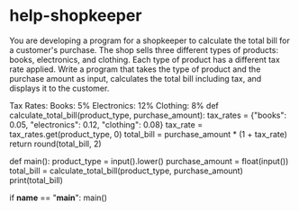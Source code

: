 # help-shopkeeper
You are developing a program for a shopkeeper to calculate the total bill for a customer's purchase. The shop sells three different types of products: books, electronics, and clothing. Each type of product has a different tax rate applied. Write a program that takes the type of product and the purchase amount as input, calculates the total bill including tax, and displays it to the customer.

Tax Rates: Books: 5% Electronics: 12% Clothing: 8%
def calculate_total_bill(product_type, purchase_amount):
    tax_rates = {"books": 0.05, "electronics": 0.12, "clothing": 0.08}
    tax_rate = tax_rates.get(product_type, 0)
    total_bill = purchase_amount * (1 + tax_rate)
    return round(total_bill, 2)

def main():
    product_type = input().lower()
    purchase_amount = float(input())
    total_bill = calculate_total_bill(product_type, purchase_amount)
    print(total_bill)

if __name__ == "__main__":
    main()

